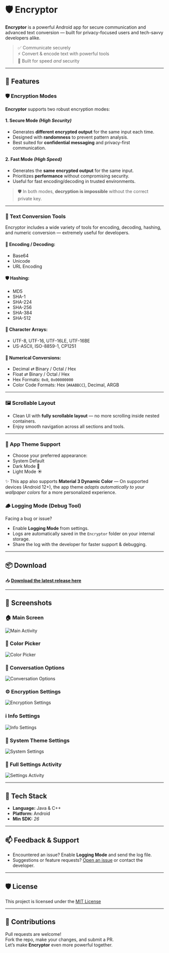 # 🛡️ Encryptor

**Encryptor** is a powerful Android app for secure communication and advanced text conversion — built for privacy-focused users and tech-savvy developers alike.

> ✅ Communicate securely  
> ⚡ Convert & encode text with powerful tools  
> 🎯 Built for speed *and* security  

---

## 🚀 Features

### 🛡️ Encryption Modes

**Encryptor** supports two robust encryption modes:

#### 1. **Secure Mode** *(High Security)*
- Generates **different encrypted output** for the same input each time.
- Designed with **randomness** to prevent pattern analysis.
- Best suited for **confidential messaging** and privacy-first communication.

#### 2. **Fast Mode** *(High Speed)*
- Generates the **same encrypted output** for the same input.
- Prioritizes **performance** without compromising security.
- Useful for fast encoding/decoding in trusted environments.

> 🛡️ In both modes, **decryption is impossible** without the correct private key.

---

### 🔧 Text Conversion Tools

Encryptor includes a wide variety of tools for encoding, decoding, hashing, and numeric conversion — extremely useful for developers.

#### 🧬 Encoding / Decoding:
- Base64
- Unicode
- URL Encoding

#### 🛡️ Hashing:
- MD5
- SHA-1
- SHA-224
- SHA-256
- SHA-384
- SHA-512

#### 🧾 Character Arrays:
- UTF-8, UTF-16, UTF-16LE, UTF-16BE  
- US-ASCII, ISO-8859-1, CP1251

#### 🔢 Numerical Conversions:
- Decimal ⇄ Binary / Octal / Hex  
- Float ⇄ Binary / Octal / Hex  
- Hex Formats: `0x0`, `0x00000000`  
- Color Code Formats: Hex (`#AABBCC`), Decimal, ARGB

---

### 🖼️ Scrollable Layout

- Clean UI with **fully scrollable layout** — no more scrolling inside nested containers.  
- Enjoy smooth navigation across all sections and tools.

---

### 🎨 App Theme Support

- Choose your preferred appearance:
- System Default
- Dark Mode 🌙
- Light Mode ☀️

✨ This app also supports **Material 3 Dynamic Color** —
On supported devices (Android 12+), the app theme *adapts automatically to your wallpaper colors* for a more personalized experience.

### 🪵 Logging Mode (Debug Tool)

Facing a bug or issue?

- Enable **Logging Mode** from settings.  
- Logs are automatically saved in the `Encryptor` folder on your internal storage.  
- Share the log with the developer for faster support & debugging.

---

## 📦 Download

📥 **[Download the latest release here](https://github.com/ShafiqulIslamShamim/Encryptor/releases/tag/v2.5)**

---

## 📸 Screenshots

### 🏠 Main Screen
![Main Activity](https://github.com/ShafiqulIslamShamim/Encryptor/blob/main/Screenshots/Main_activity.jpg)

### 🎨 Color Picker
![Color Picker](https://github.com/ShafiqulIslamShamim/Encryptor/blob/main/Screenshots/ColorPicker.jpg)

### 💬 Conversation Options
![Conversation Options](https://github.com/ShafiqulIslamShamim/Encryptor/blob/main/Screenshots/ConversationOptions.jpg)

### ⚙️ Encryption Settings
![Encryption Settings](https://github.com/ShafiqulIslamShamim/Encryptor/blob/main/Screenshots/SettingsEncryption.jpg)

### ℹ️ Info Settings
![Info Settings](https://github.com/ShafiqulIslamShamim/Encryptor/blob/main/Screenshots/SettingsInfo.jpg)

### 📱 System Theme Settings
![System Settings](https://github.com/ShafiqulIslamShamim/Encryptor/blob/main/Screenshots/SystemSettings.jpg)

### 🧩 Full Settings Activity
![Settings Activity](https://github.com/ShafiqulIslamShamim/Encryptor/blob/main/Screenshots/settingsActivity.jpg)

---

## 🔧 Tech Stack

- **Language:** Java & C++
- **Platform:** Android  
- **Min SDK:** *26*

---

## 📫 Feedback & Support

- Encountered an issue? Enable **Logging Mode** and send the log file.
- Suggestions or feature requests? [Open an issue](https://github.com/ShafiqulIslamShamim/Encryptor/issues) or contact the developer.

---

## 🛡️ License

This project is licensed under the [MIT License](LICENSE)

---

## 🙌 Contributions

Pull requests are welcome!  
Fork the repo, make your changes, and submit a PR.  
Let’s make **Encryptor** even more powerful together.
